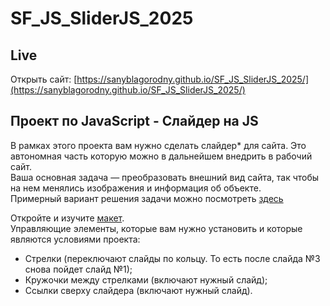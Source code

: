 # SF_JS_SliderJS_2025

## Live
Открыть сайт: [https://sanyblagorodny.github.io/SF_JS_SliderJS_2025/](https://sanyblagorodny.github.io/SF_JS_SliderJS_2025/)

## Проект по JavaScript - Слайдер на JS  

В рамках этого проекта вам нужно сделать слайдер* для сайта. Это автономная часть которую можно в дальнейшем внедрить в рабочий сайт.   
Ваша основная задача — преобразовать внешний вид сайта, так чтобы на нем менялись изображения и информация об объекте.    
Примерный вариант решения задачи можно посмотреть [здесь](https://codepen.io/SkillFactory/pen/NWYraLv)

Откройте и изучите [макет](https://www.figma.com/file/D4rkmpfIjEC3GwYBPgE1vd/Slider).  
Управляющие элементы, которые вам нужно установить и которые являются условиями проекта:   
* Стрелки (переключают слайды по кольцу. То есть после слайда №3 снова пойдет слайд №1);
* Кружочки между стрелками (включают нужный слайд);
* Ссылки сверху слайдера (включают нужный слайд).
